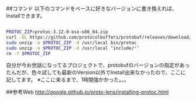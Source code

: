 ##コマンド
以下のコマンドをベースに好きなバージョンに書き換えれば、Installできます。

```bash

PROTOC_ZIP=protoc-3.12.0-osx-x86_64.zip
curl -OL https://github.com/protocolbuffers/protobuf/releases/download/v3.12.0/$PROTOC_ZIP
sudo unzip -o $PROTOC_ZIP -d /usr/local bin/protoc
sudo unzip -o $PROTOC_ZIP -d /usr/local ‘include/*’
rm -f $PROTOC_ZIP
```


自分が今お世話になってるプロジェクトで、protobufのバージョンの指定があったんだが、色々試しても最新のVersion以外でInstall出来なかったので、ここに記してます。
※ここに来るまで、1時間強かかった。。。

##参考Web
http://google.github.io/proto-lens/installing-protoc.html

